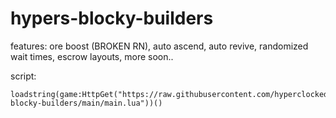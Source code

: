 # hypers-blocky-builders
features: ore boost (BROKEN RN), auto ascend, auto revive, randomized wait times, escrow layouts, more soon..

script:
```
loadstring(game:HttpGet("https://raw.githubusercontent.com/hyperclocked333/hypers-blocky-builders/main/main.lua"))()
